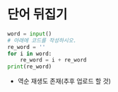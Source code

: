 # 단어 뒤집기

```python
word = input()
# 아래에 코드를 작성하시오.
re_word = ''
for i in word:
    re_word = i + re_word
print(re_word)

```

+ 역순 재생도 존재(추후 업로드 할 것)

